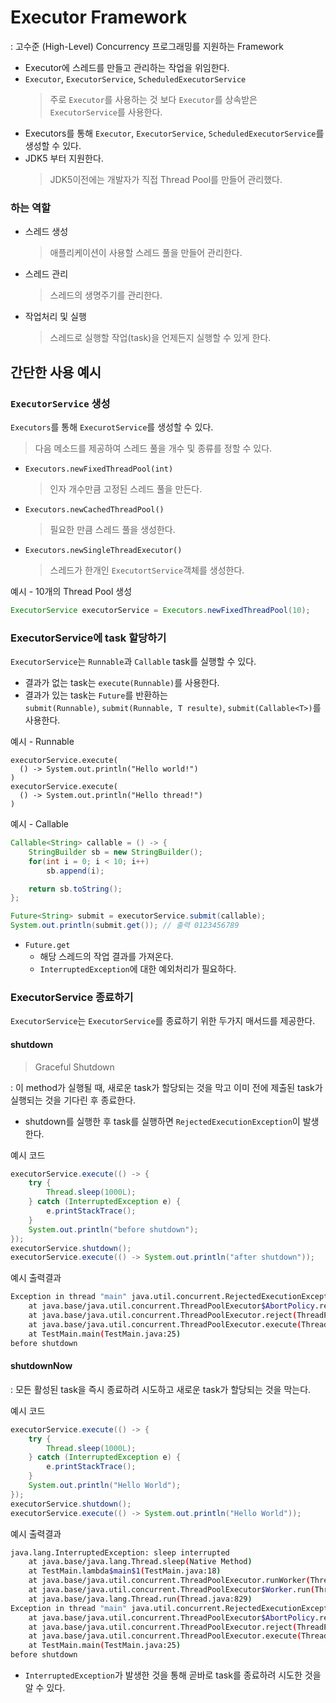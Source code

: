 # Executor Framework
: 고수준 (High-Level) Concurrency 프로그래밍를 지원하는 Framework

- Executor에 스레드를 만들고 관리하는 작업을 위임한다.
- `Executor`, `ExecutorService`, `ScheduledExecutorService`
  > 주로 `Executor`를 사용하는 것 보다 `Executor`를 상속받은 `ExecutorService`를 사용한다.
- Executors를 통해 `Executor`, `ExecutorService`, `ScheduledExecutorService`를 생성할 수 있다.
- JDK5 부터 지원한다.
  > JDK5이전에는 개발자가 직접 Thread Pool를 만들어 관리했다.

### 하는 역할
- 스레드 생성
  > 애플리케이션이 사용할 스레드 풀을 만들어 관리한다.
- 스레드 관리
  > 스레드의 생명주기를 관리한다.
- 작업처리 및 실행
  > 스레드로 실행할 작업(task)을 언제든지 실행할 수 있게 한다.

## 간단한 사용 예시
### `ExecutorService` 생성
`Executors`를 통해 `ExecurotService`를 생성할 수 있다. 
> 다음 메소드를 제공하여 스레드 풀을 개수 및 종류를 정할 수 있다.
- `Executors.newFixedThreadPool(int)`
  > 인자 개수만큼 고정된 스레드 풀을 만든다.
- `Executors.newCachedThreadPool()`
  > 필요한 만큼 스레드 풀을 생성한다.
- `Executors.newSingleThreadExecutor()`
  > 스레드가 한개인 `ExecutortService`객체를 생성한다.

예시 - 10개의 Thread Pool 생성
```java
ExecutorService executorService = Executors.newFixedThreadPool(10);
```

### ExecutorService에 task 할당하기
`ExecutorService`는 `Runnable`과 `Callable` task를 실행할 수 있다.
- 결과가 없는 task는 `execute(Runnable)`를 사용한다.
- 결과가 있는 task는 `Future`를 반환하는   
  `submit(Runnable)`, `submit(Runnable, T resulte)`, `submit(Callable<T>)`를 사용한다.

예시 - Runnable
```
executorService.execute(
  () -> System.out.println("Hello world!")
)
executorService.execute(
  () -> System.out.println("Hello thread!")
)
```

예시 - Callable
```java
Callable<String> callable = () -> {
    StringBuilder sb = new StringBuilder();
    for(int i = 0; i < 10; i++)
        sb.append(i);

    return sb.toString();
};

Future<String> submit = executorService.submit(callable);
System.out.println(submit.get()); // 출력 0123456789 
```
- `Future.get`
  - 해당 스레드의 작업 결과를 가져온다.
  - `InterruptedException`에 대한 예외처리가 필요하다.

### ExecutorService 종료하기
`ExecutorService`는 `ExecutorService`를 종료하기 위한 두가지 매서드를 제공한다.

#### shutdown
> Graceful Shutdown

: 이 method가 실행될 때, 새로운 task가 할당되는 것을 막고 이미 전에 제출된 task가 실행되는 것을 기다린 후 종료한다.
- shutdown를 실행한 후 task를 실행하면 `RejectedExecutionException`이 발생한다.

예시 코드
```java
executorService.execute(() -> {
    try {
        Thread.sleep(1000L);
    } catch (InterruptedException e) {
        e.printStackTrace();
    }
    System.out.println("before shutdown");
});
executorService.shutdown();
executorService.execute(() -> System.out.println("after shutdown")); 
```
예시 출력결과
```sh
Exception in thread "main" java.util.concurrent.RejectedExecutionException: Task TestMain$$Lambda$16/0x0000000800066040@2133c8f8 rejected from java.util.concurrent.ThreadPoolExecutor@43a25848[Shutting down, pool size = 1, active threads = 1, queued tasks = 0, completed tasks = 0]
	at java.base/java.util.concurrent.ThreadPoolExecutor$AbortPolicy.rejectedExecution(ThreadPoolExecutor.java:2055)
	at java.base/java.util.concurrent.ThreadPoolExecutor.reject(ThreadPoolExecutor.java:825)
	at java.base/java.util.concurrent.ThreadPoolExecutor.execute(ThreadPoolExecutor.java:1355)
	at TestMain.main(TestMain.java:25)
before shutdown
```

#### shutdownNow
: 모든 활성된 task을 즉시 종료하려 시도하고 새로운 task가 할당되는 것을 막는다.

예시 코드
```java
executorService.execute(() -> {
    try {
        Thread.sleep(1000L);
    } catch (InterruptedException e) {
        e.printStackTrace();
    }
    System.out.println("Hello World");
});
executorService.shutdown();
executorService.execute(() -> System.out.println("Hello World")); 
```
예시 출력결과
```sh
java.lang.InterruptedException: sleep interrupted
	at java.base/java.lang.Thread.sleep(Native Method)
	at TestMain.lambda$main$1(TestMain.java:18)
	at java.base/java.util.concurrent.ThreadPoolExecutor.runWorker(ThreadPoolExecutor.java:1128)
	at java.base/java.util.concurrent.ThreadPoolExecutor$Worker.run(ThreadPoolExecutor.java:628)
	at java.base/java.lang.Thread.run(Thread.java:829)
Exception in thread "main" java.util.concurrent.RejectedExecutionException: Task TestMain$$Lambda$16/0x0000000800066040@2133c8f8 rejected from java.util.concurrent.ThreadPoolExecutor@43a25848[Shutting down, pool size = 1, active threads = 1, queued tasks = 0, completed tasks = 0]
	at java.base/java.util.concurrent.ThreadPoolExecutor$AbortPolicy.rejectedExecution(ThreadPoolExecutor.java:2055)
	at java.base/java.util.concurrent.ThreadPoolExecutor.reject(ThreadPoolExecutor.java:825)
	at java.base/java.util.concurrent.ThreadPoolExecutor.execute(ThreadPoolExecutor.java:1355)
	at TestMain.main(TestMain.java:25)
before shutdown
```
- `InterruptedException`가 발생한 것을 통해 곧바로 task를 종료하려 시도한 것을 알 수 있다.
